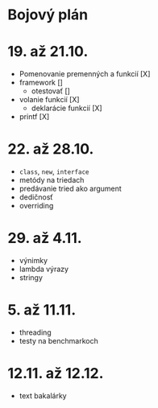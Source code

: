 # Bojový plán

# 19. až 21.10.
- Pomenovanie premenných a funkcií [X]
- framework []
    - otestovať []
- volanie funkcií [X]
    - deklarácie funkcií [X]
- printf [X]

# 22. až 28.10.
- `class`, `new`, `interface`
- metódy na triedach
- predávanie tried ako argument
- dedičnosť
- overriding

# 29. až 4.11.
- výnimky
- lambda výrazy
- stringy

# 5. až 11.11.
- threading
- testy na benchmarkoch

# 12.11. až 12.12.
- text bakalárky
